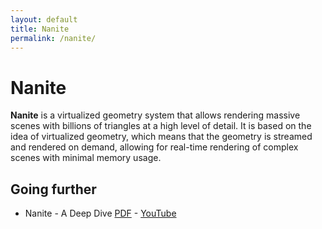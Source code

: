 ```yaml
---
layout: default
title: Nanite
permalink: /nanite/
---
```


# Nanite

**Nanite** is a virtualized geometry system that allows rendering massive scenes with billions of triangles at a high level of detail. It is based on the idea of virtualized geometry, which means that the geometry is streamed and rendered on demand, allowing for real-time rendering of complex scenes with minimal memory usage.

## Going further

- Nanite - A Deep Dive [PDF](https://advances.realtimerendering.com/s2021/Karis_Nanite_SIGGRAPH_Advances_2021_final.pdf) - [YouTube](https://www.youtube.com/watch?v=eviSykqSUUw)